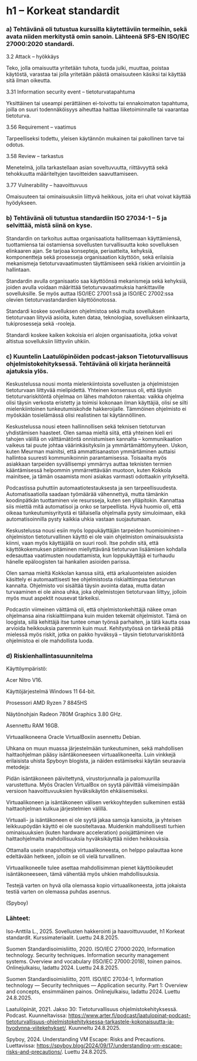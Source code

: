 # h1 – Korkeat standardit

### a)	Tehtävänä oli tutustua kurssilla käytettäviin termeihin, sekä avata niiden merkitystä omin sanoin. Lähteenä SFS-EN ISO/IEC 27000:2020 standardi.

3.2 Attack – hyökkäys

Teko, jolla omaisuutta yritetään tuhota, tuoda julki, muuttaa, poistaa käytöstä, varastaa tai jolla yritetään päästä omaisuuteen käsiksi tai käyttää sitä ilman oikeutta.

3.31 Information security event – tietoturvatapahtuma

Yksittäinen tai useampi perättäinen ei-toivottu tai ennakoimaton tapahtuma, joilla on suuri todennäköisyys aiheuttaa haittaa liiketoiminnalle tai vaarantaa tietoturva.

3.56 Requirement – vaatimus

Tarpeelliseksi todettu, yleisen käytännön mukainen tai pakollinen tarve tai odotus.

3.58 Review – tarkastus

Menetelmä, jolla tarkastellaan asian soveltuvuutta, riittävyyttä sekä tehokkuutta määriteltyjen tavoitteiden saavuttamiseen.

3.77 Vulnerability – haavoittuvuus

Omaisuuteen tai ominaisuuksiin liittyvä heikkous, joita eri uhat voivat käyttää hyödykseen.

### b)	Tehtävänä oli tutustua standardiin ISO 27034-1 – 5 ja selvittää, mistä siinä on kyse.

Standardin on tarkoitus auttaa organisaatiota hallitsemaan käyttämiensä, tuottamiensa tai ostamiensa sovellusten turvallisuutta koko sovelluksen elinkaaren ajan. Se tarjoaa konsepteja, periaatteita, kehyksiä, komponentteja sekä prosesseja organisaation käyttöön, sekä erilaisia mekanismeja tietoturvavaatimusten täyttämiseen sekä riskien arviointiin ja hallintaan.

Standardin avulla organisaatio saa käyttöönsä mekanismeja sekä kehyksiä, joiden avulla voidaan määrittää tietoturvavaatimuksia hankittaville sovelluksille. Se myös auttaa ISO/IEC 27001:ssä ja ISO/IEC 27002:ssa olevien tietoturvastandardien käyttöönotossa.

Standardi koskee sovelluksen ohjelmistoa sekä muita sovelluksen tietoturvaan liityviä asioita, kuten dataa, teknologiaa, sovelluksen elinkaarta, tukiprosesseja sekä -rooleja.

Standardi koskee kaiken kokoisia eri alojen organisaatioita, jotka voivat altistua sovelluksiin liittyviin uhkiin.

### c)	Kuuntelin Laatulöpinöiden podcast-jakson Tietoturvallisuus ohjelmistokehityksessä. Tehtävänä oli kirjata heränneitä ajatuksia ylös.

Keskustelussa nousi monta mielenkiintoista sovellusten ja ohjelmistojen tietoturvaan liittyvää mielipidettä. Yhteinen konsensus oli, että täysin tietoturvariskitöntä ohjelmaa on lähes mahdoton rakentaa: vaikka ohjelma olisi täysin verkosta eristetty ja toimisi kokonaan ilman käyttäjiä, olisi se silti mielenkiintoinen tunkeutumiskohde hakkeroijalle. Tämmöinen ohjelmisto ei myöskään tosielämässä olisi realistinen tai käytännöllinen.

Keskustelussa nousi eteen hallinnollisen sekä teknisen tietoturvan yhdistämisen haasteet. Olen samaa mieltä siitä, että yhteinen kieli eri tahojen välillä on välttämätöntä onnistumisen kannalta – kommunikaation vaikeus tai puute johtaa väärinkäsityksiin ja ymmärtämättömyyteen. Uskon, kuten Meurman mainitsi, että ammattisanaston ymmärtäminen auttaisi hallintoa suuresti kommunikoinnin parantamisessa. Toisaalta myös asiakkaan tarpeiden syvällisempi ymmärrys auttaa teknisten termien kääntämisessä helpommin ymmärrettävään muotoon, kuten Kokkola mainitsee, ja tämän osaamista moni asiakas varmasti odottaakin yritykseltä.

Podcastissa puhuttiin automaatiotestauksesta ja sen tarpeellisuudesta. Automatisaatiolla saadaan työmäärää vähennettyä, mutta tämänkin koodinpätkän tuottaminen vie resursseja, kuten sen ylläpitokin. Kannattaa siis miettiä mitä automatisoi ja onko se tarpeellista. Hyvä huomio oli, että oikeaa tunkeutumisyritystä ei tällaisella ohjelmalla pysty simuloimaan, eikä automatisoinnilla pysty kaikkia uhkia vastaan suojautumaan.

Keskustelussa nousi esiin myös loppukäyttäjän tarpeiden huomioiminen – ohjelmiston tietoturvallinen käyttö ei ole vain ohjelmiston ominaisuuksista kiinni, vaan myös käyttäjällä on suuri rooli. Itse pohdin sitä, että käyttökokemuksen pitäminen miellyttävänä tietoturvan lisäämisen kohdalla edesauttaa vaatimusten noudattamista, kun loppukäyttäjä ei turhaudu hänelle epäloogisten tai hankalien asioiden parissa. 

Olen samaa mieltä Kokkolan kanssa siitä, että arkaluonteisten asioiden käsittely ei automaattisesti tee ohjelmistosta riskialttiimpaa tietoturvan kannalta. Ohjelmisto voi sisältää täysin avointa dataa, mutta datan turvaaminen ei ole ainoa uhka, joka ohjelmistojen tietoturvaan liittyy, jolloin myös muut aspektit nousevat tärkeiksi.

Podcastin viimeinen väittämä oli, että ohjelmistonkehittäjä näkee oman ohjelmansa aina riskialttiimpana kuin muiden tekemät ohjelmistot. Tämä on loogista, sillä kehittäjä itse tuntee oman työnsä parhaiten, ja tätä kautta osaa arvioida heikkouksia paremmin kuin muut. Kehitystyössä on tärkeää pitää mielessä myös riskit, jotka on pakko hyväksyä – täysin tietoturvariskitöntä ohjelmistoa ei ole mahdollista luoda.

### d)	Riskienhallintasuunnitelma

Käyttöympäristö:

Acer Nitro V16.

Käyttöjärjestelmä Windows 11 64-bit.

Prosessori AMD Ryzen 7 8845HS

Näytönohjain Radeon 780M Graphics 3.80 GHz.

Asennettu RAM 16GB.

Virtuaalikoneena Oracle VirtualBoxiin asennettu Debian.

Uhkana on muun muassa järjestelmään tunkeutuminen, sekä mahdollisen haittaohjelman pääsy isäntäkoneeseen virtuaalikoneelta. Luin vinkkejä erilaisista uhista Spyboyn blogista, ja näiden estämiseksi käytän seuraavia metodeja:

Pidän isäntäkoneen päivitettynä, virustorjunnalla ja palomuurilla varustettuna. Myös Oraclen VirtualBox on syytä päivittää viimeisimpään versioon haavoittuvuuksien hyväksikäytön ehkäisemiseksi.

Virtuaalikoneen ja isäntäkoneen välisen verkkoyhteyden sulkeminen estää haittaohjelman kulkua järjestelmien välillä.

Virtuaali- ja isäntäkoneen ei ole syytä jakaa samoja kansioita, ja yhteisen leikkuupöydän käyttö ei ole suositeltavaa. Muidenkin mahdollisesti turhien ominaisuuksien (kuten hardware acceleration) poisjättäminen vie haittaohjelmalta mahdollisuuksia hyväksikäyttää niiden heikkouksia.

Ottamalla usein snapshotteja virtuaalikoneesta, on helppo palauttaa kone edeltävään hetkeen, jolloin se oli vielä turvallinen.

Virtuaalikoneelle tulee asettaa mahdollisimman pienet käyttöoikeudet isäntäkoneeseen, tämä vähentää myös uhkien mahdollisuuksia.

Testejä varten on hyvä olla olemassa kopio virtuaalikoneesta, jotta jokaista testiä varten on olemassa puhdas asennus.

(Spyboy)

### Lähteet:

Iso-Anttila L., 2025.  Sovellusten hakkerointi ja haavoittuvuudet, h1 Korkeat standardit. Kurssimateriaalit. Luettu 24.8.2025.

Suomen Standardisoimisliitto, 2020. ISO/IEC 27000:2020, Information technology. Security techniques. Information security management systems. Overview and vocabulary (ISO/IEC 27000:2018), toinen painos. Onlinejulkaisu, ladattu 2024. Luettu 24.8.2025.

Suomen Standardisoimisliitto, 2011. ISO/IEC 27034-1, Information technology — Security techniques — Application security.
Part 1: Overview and concepts, ensimmäinen painos. Onlinejulkaisu, ladattu 2024. Luettu 24.8.2025.

Laatulöpinät, 2021. Jakso 30: Tietoturvallisuus ohjelmistokehityksessä. Podcast. Kuunneltavissa: https://www.arter.fi/podcast/laatulopinat-podcast-tietoturvallisuus-ohjelmistokehityksessa-tarkastele-kokonaisuutta-ja-hyodynna-viitekehykset/. Kuunneltu 24.8.2025.

Spyboy, 2024. Understanding VM Escape: Risks and Precautions. Luettavissa: 
https://spyboy.blog/2024/09/17/understanding-vm-escape-risks-and-precautions/. Luettu 24.8.2025.
